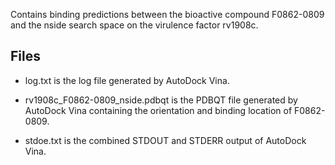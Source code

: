 Contains binding predictions between the bioactive compound F0862-0809 and the nside search space on the virulence factor rv1908c.

## Files

- log.txt is the log file generated by AutoDock Vina.

- rv1908c_F0862-0809_nside.pdbqt is the PDBQT file generated by AutoDock Vina containing the orientation and binding location of F0862-0809.

- stdoe.txt is the combined STDOUT and STDERR output of AutoDock Vina.

